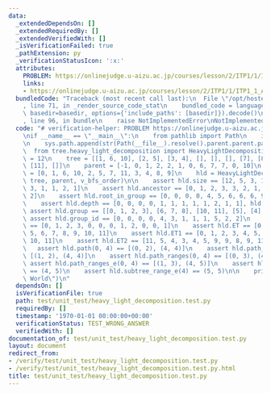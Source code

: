 ```yaml
---
data:
  _extendedDependsOn: []
  _extendedRequiredBy: []
  _extendedVerifiedWith: []
  _isVerificationFailed: true
  _pathExtension: py
  _verificationStatusIcon: ':x:'
  attributes:
    PROBLEM: https://onlinejudge.u-aizu.ac.jp/courses/lesson/2/ITP1/1/ITP1_1_A
    links:
    - https://onlinejudge.u-aizu.ac.jp/courses/lesson/2/ITP1/1/ITP1_1_A
  bundledCode: "Traceback (most recent call last):\n  File \"/opt/hostedtoolcache/PyPy/3.10.13/x64/lib/pypy3.10/site-packages/onlinejudge_verify/documentation/build.py\"\
    , line 71, in _render_source_code_stat\n    bundled_code = language.bundle(stat.path,\
    \ basedir=basedir, options={'include_paths': [basedir]}).decode()\n  File \"/opt/hostedtoolcache/PyPy/3.10.13/x64/lib/pypy3.10/site-packages/onlinejudge_verify/languages/python.py\"\
    , line 96, in bundle\n    raise NotImplementedError\nNotImplementedError\n"
  code: "# verification-helper: PROBLEM https://onlinejudge.u-aizu.ac.jp/courses/lesson/2/ITP1/1/ITP1_1_A\n\
    \nif __name__ == \"__main__\":\n    from pathlib import Path\n    import sys\n\
    \n    sys.path.append(str(Path(__file__).resolve().parent.parent.parent))\n  \
    \  from tree.heavy_light_decomposition import HeavyLightDecomposition\n\n    N\
    \ = 12\n    tree = [[1, 6, 10], [2, 5], [3, 4], [], [], [], [7], [8, 9], [], [],\
    \ [11], []]\n    parent = [-1, 0, 1, 2, 2, 1, 0, 6, 7, 7, 0, 10]\n    v_bfs_order\
    \ = [0, 1, 6, 10, 2, 5, 7, 11, 3, 4, 8, 9]\n    hld = HeavyLightDecomposition(N,\
    \ tree, parent, v_bfs_order)\n\n    assert hld.size == [12, 5, 3, 1, 1, 1, 4,\
    \ 3, 1, 1, 2, 1]\n    assert hld.ancestor == [0, 1, 2, 3, 3, 2, 1, 2, 3, 3, 1,\
    \ 2]\n    assert hld.root_in_group == [0, 0, 0, 0, 4, 5, 6, 6, 6, 9, 10, 10]\n\
    \    assert hld.depth == [0, 0, 0, 0, 1, 1, 1, 1, 1, 2, 1, 1], hld.depth\n   \
    \ assert hld.group == [[0, 1, 2, 3], [6, 7, 8], [10, 11], [5], [4], [9]]\n   \
    \ assert hld.group_id == [0, 0, 0, 0, 4, 3, 1, 1, 1, 5, 2, 2]\n    assert hld.depth_in_group\
    \ == [0, 1, 2, 3, 0, 0, 0, 1, 2, 0, 0, 1]\n    assert hld.ET == [0, 1, 2, 3, 4,\
    \ 5, 6, 7, 8, 9, 10, 11]\n    assert hld.ET1 == [0, 1, 2, 3, 4, 5, 6, 7, 8, 9,\
    \ 10, 11]\n    assert hld.ET2 == [11, 5, 4, 3, 4, 5, 9, 9, 8, 9, 11, 11]\n\n \
    \   assert hld.path(0, 4) == [(0, 2), (4, 4)]\n    assert hld.path_e(0, 4) ==\
    \ [(1, 2), (4, 4)]\n    assert hld.path_ranges(0, 4) == [(0, 3), (4, 5)]\n   \
    \ assert hld.path_ranges_e(0, 4) == [(1, 3), (4, 5)]\n    assert hld.subtree_range(4)\
    \ == (4, 5)\n    assert hld.subtree_range_e(4) == (5, 5)\n\n    print(\"Hello\
    \ World\")\n"
  dependsOn: []
  isVerificationFile: true
  path: test/unit_test/heavy_light_decomposition.test.py
  requiredBy: []
  timestamp: '1970-01-01 00:00:00+00:00'
  verificationStatus: TEST_WRONG_ANSWER
  verifiedWith: []
documentation_of: test/unit_test/heavy_light_decomposition.test.py
layout: document
redirect_from:
- /verify/test/unit_test/heavy_light_decomposition.test.py
- /verify/test/unit_test/heavy_light_decomposition.test.py.html
title: test/unit_test/heavy_light_decomposition.test.py
---
```


